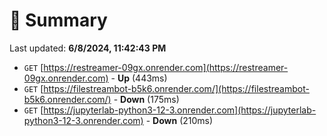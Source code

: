 # 📖 Summary
Last updated: **6/8/2024, 11:42:43 PM**

- `GET` [https://restreamer-09gx.onrender.com](https://restreamer-09gx.onrender.com) - **Up** (443ms)
- `GET` [https://filestreambot-b5k6.onrender.com/](https://filestreambot-b5k6.onrender.com/) - **Down** (175ms)
- `GET` [https://jupyterlab-python3-12-3.onrender.com](https://jupyterlab-python3-12-3.onrender.com) - **Down** (210ms)
